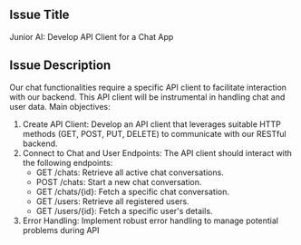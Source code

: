 ## Issue Title
Junior AI: Develop API Client for a Chat App

## Issue Description
Our chat functionalities require a specific API client to facilitate interaction with our backend. This API client will be instrumental in handling chat and user data.
Main objectives:
1. Create API Client: Develop an API client that leverages suitable HTTP methods (GET, POST, PUT, DELETE) to communicate with our RESTful backend.
2. Connect to Chat and User Endpoints: The API client should interact with the following endpoints:
   - GET /chats: Retrieve all active chat conversations.
   - POST /chats: Start a new chat conversation.
   - GET /chats/{id}: Fetch a specific chat conversation.
   - GET /users: Retrieve all registered users.
   - GET /users/{id}: Fetch a specific user's details.
3. Error Handling: Implement robust error handling to manage potential problems during API